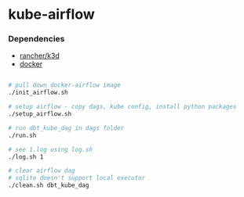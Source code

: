 # kube-airflow

### Dependencies
- [rancher/k3d](https://github.com/rancher/k3d)
- [docker](https://docs.docker.com/get-docker/)

```sh

# pull down docker-airflow image
./init_airflow.sh

# setup airflow - copy dags, kube config, install python packages
./setup_airflow.sh

# run dbt_kube_dag in dags folder
./run.sh

# see 1.log using log.sh
./log.sh 1

# clear airflow dag
# sqlite doesn't support local executor
./clean.sh dbt_kube_dag

```